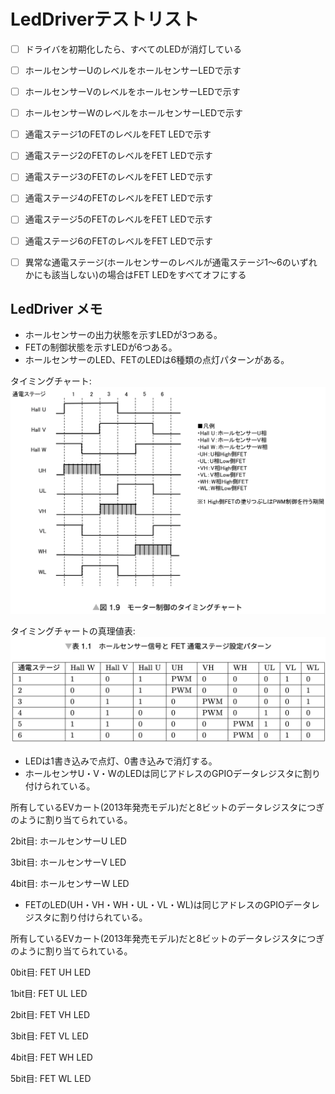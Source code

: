 # LedDriverテストリスト

- [ ] ドライバを初期化したら、すべてのLEDが消灯している
- [ ] ホールセンサーUのレベルをホールセンサーLEDで示す
- [ ] ホールセンサーVのレベルをホールセンサーLEDで示す
- [ ] ホールセンサーWのレベルをホールセンサーLEDで示す
- [ ] 通電ステージ1のFETのレベルをFET LEDで示す
- [ ] 通電ステージ2のFETのレベルをFET LEDで示す
- [ ] 通電ステージ3のFETのレベルをFET LEDで示す
- [ ] 通電ステージ4のFETのレベルをFET LEDで示す
- [ ] 通電ステージ5のFETのレベルをFET LEDで示す
- [ ] 通電ステージ6のFETのレベルをFET LEDで示す
- [ ] 異常な通電ステージ(ホールセンサーのレベルが通電ステージ1〜6のいずれかにも該当しない)の場合はFET LEDをすべてオフにする


## LedDriver メモ
 * ホールセンサーの出力状態を示すLEDが3つある。
 * FETの制御状態を示すLEDが6つある。
 * ホールセンサーのLED、FETのLEDは6種類の点灯パターンがある。

タイミングチャート:
![タイミングチャート](/image/LedDriver/timing_chart.png)

タイミングチャートの真理値表:
![タイミングチャートの真理値表](/image/LedDriver/timing_chart_table.png)

 * LEDは1書き込みで点灯、0書き込みで消灯する。
 * ホールセンサU・V・WのLEDは同じアドレスのGPIOデータレジスタに割り付けられている。

所有しているEVカート(2013年発売モデル)だと8ビットのデータレジスタにつぎのように割り当てられている。

2bit目: ホールセンサーU LED

3bit目: ホールセンサーV LED

4bit目: ホールセンサーW LED


 * FETのLED(UH・VH・WH・UL・VL・WL)は同じアドレスのGPIOデータレジスタに割り付けられている。

所有しているEVカート(2013年発売モデル)だと8ビットのデータレジスタにつぎのように割り当てられている。

0bit目: FET UH LED

1bit目: FET UL LED

2bit目: FET VH LED

3bit目: FET VL LED

4bit目: FET WH LED

5bit目: FET WL LED
